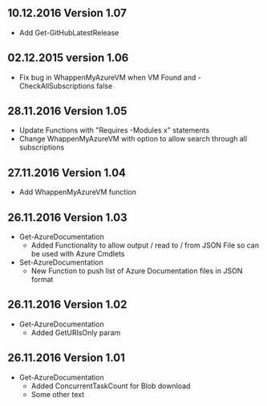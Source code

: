 ## 10.12.2016 Version 1.07
* Add Get-GitHubLatestRelease
## 02.12.2015 version 1.06
* Fix bug in WhappenMyAzureVM when VM Found and -CheckAllSubscriptions false
## 28.11.2016 Version 1.05 
* Update Functions with "Requires -Modules x" statements
* Change WhappenMyAzureVM with option to allow search through all subscriptions 

## 27.11.2016 Version 1.04
* Add WhappenMyAzureVM function

## 26.11.2016 Version 1.03
* Get-AzureDocumentation
	* Added Functionality to allow output / read to / from JSON File so can be used with Azure Cmdlets
* Set-AzureDocumentation
	* New Function to push list of Azure Documentation files in JSON format

## 26.11.2016 Version 1.02 
* Get-AzureDocumentation 
	* Added GetURIsOnly param 

## 26.11.2016 Version 1.01 
* Get-AzureDocumentation 
	* Added ConcurrentTaskCount for Blob download  
	* Some other text
